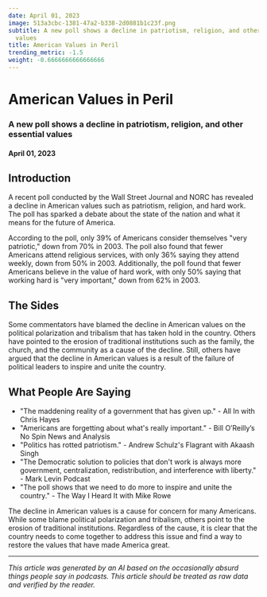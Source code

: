 ```yaml
---
date: April 01, 2023
image: 513a3cbc-1381-47a2-b338-2d0881b1c23f.png
subtitle: A new poll shows a decline in patriotism, religion, and other essential
  values
title: American Values in Peril
trending_metric: -1.5
weight: -0.6666666666666666
---
```

# American Values in Peril
### A new poll shows a decline in patriotism, religion, and other essential values
#### April 01, 2023

## Introduction
A recent poll conducted by the Wall Street Journal and NORC has revealed a decline in American values such as patriotism, religion, and hard work. The poll has sparked a debate about the state of the nation and what it means for the future of America.

According to the poll, only 39% of Americans consider themselves "very patriotic," down from 70% in 2003. The poll also found that fewer Americans attend religious services, with only 36% saying they attend weekly, down from 50% in 2003. Additionally, the poll found that fewer Americans believe in the value of hard work, with only 50% saying that working hard is "very important," down from 62% in 2003.

## The Sides
Some commentators have blamed the decline in American values on the political polarization and tribalism that has taken hold in the country. Others have pointed to the erosion of traditional institutions such as the family, the church, and the community as a cause of the decline. Still, others have argued that the decline in American values is a result of the failure of political leaders to inspire and unite the country.

## What People Are Saying
- "The maddening reality of a government that has given up." - All In with Chris Hayes
- "Americans are forgetting about what's really important." - Bill O’Reilly’s No Spin News and Analysis
- "Politics has rotted patriotism." - Andrew Schulz's Flagrant with Akaash Singh
- "The Democratic solution to policies that don't work is always more government, centralization, redistribution, and interference with liberty." - Mark Levin Podcast
- "The poll shows that we need to do more to inspire and unite the country." - The Way I Heard It with Mike Rowe

The decline in American values is a cause for concern for many Americans. While some blame political polarization and tribalism, others point to the erosion of traditional institutions. Regardless of the cause, it is clear that the country needs to come together to address this issue and find a way to restore the values that have made America great.

 --- 

*This article was generated by an AI based on the occasionally absurd things people say in podcasts. This article should be treated as raw data and verified by the reader.*